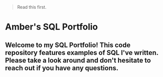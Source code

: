 > Read this first.

# Amber's SQL Portfolio

## Welcome to my SQL Portfolio! This code repository features examples of SQL I've written. Please take a look around and don't hesitate to reach out if you have any questions.


